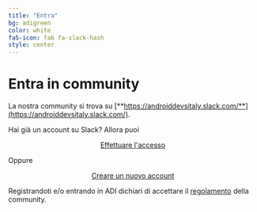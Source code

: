 ```yaml
---
title: "Entra"
bg: adigreen
color: white
fa5-icon: fab fa-slack-hash
style: center
---
```


# Entra in community

La nostra community si trova su [**https://androiddevsitaly.slack.com/**](https://androiddevsitaly.slack.com/).

Hai già un account su Slack? Allora puoi

<p align="center">
    <a class="red waves-effect waves-light btn-large" href="https://androiddevsitaly.slack.com/">
    <i class="material-icons left fab fa-slack-hash"></i> Effettuare l'accesso
    </a>
</p>

Oppure

<p align="center">
    <a class="red waves-effect waves-light btn-large" href="/enter">
    <i class="material-icons left fab fa-slack-hash"></i> Creare un nuovo account
    </a>
</p>

Registrandoti e/o entrando in ADI dichiari di accettare il [regolamento](#regolamento) della community.